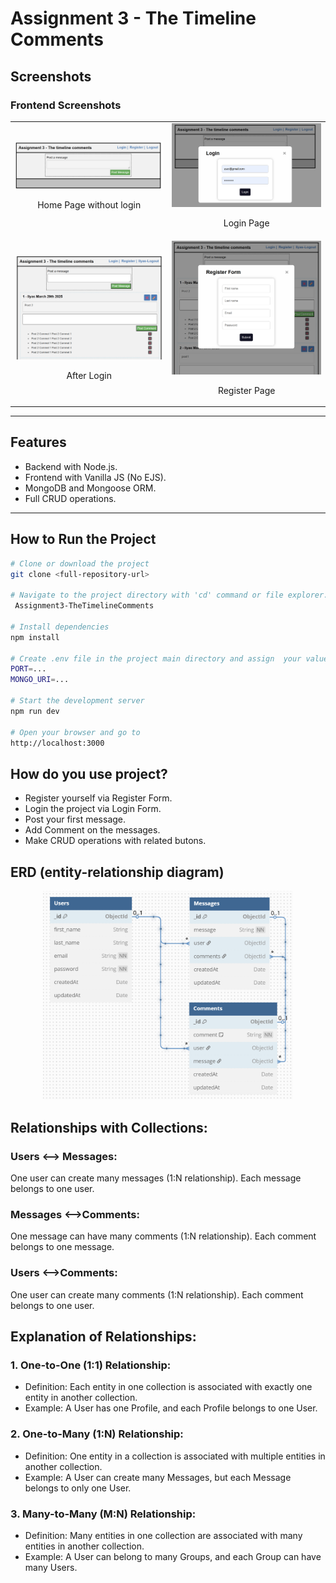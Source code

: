 # Assignment 3 - The Timeline Comments

## Screenshots

### Frontend Screenshots

<p align="center">
  <table align='center'>
    <tr>
      <td align="center">
        <img src="./front-end/images/front.png" alt="Front Page" width="300">
        <p>Home Page without login</p>
      </td>
      <td align="center">
        <img src="./front-end/images/front-login.png" alt="Login Page" width="300">
        <p>Login Page</p>
      </td>
    </tr>
    <tr>
      <td align="center">
        <img src="./front-end/images/front-after-login.png" alt="After Login" width="300">
        <p>After Login</p>
      </td>
      <td align="center">
        <img src="./front-end/images/register.png" alt="Register Page" width="300">
        <p>Register Page</p>
      </td>
    </tr>
  </table>
</p>

---

## Features

- Backend with Node.js.
- Frontend with Vanilla JS (No EJS).
- MongoDB and Mongoose ORM.
- Full CRUD operations.

---

## How to Run the Project

```bash
# Clone or download the project
git clone <full-repository-url>

# Navigate to the project directory with 'cd' command or file explorer.
 Assignment3-TheTimelineComments

# Install dependencies
npm install

# Create .env file in the project main directory and assign  your values  to the variables.
PORT=...   
MONGO_URI=...

# Start the development server
npm run dev

# Open your browser and go to
http://localhost:3000
```

## How do you use project?
- Register yourself via Register Form.
- Login the project via Login Form.
- Post your first message.
- Add Comment on the messages.
- Make CRUD operations with related butons.

## ERD (entity-relationship diagram)
<p align="center">
  <img src="./front-end/images/erd-db.png" alt="ERD Diagram" width="400">
</p>

## Relationships with Collections:

### Users <--> Messages:
One user can create many messages (1:N relationship).
Each message belongs to one user.

### Messages <-->Comments:
One message can have many comments (1:N relationship).
Each comment belongs to one message.

### Users <-->Comments:
One user can create many comments (1:N relationship).
Each comment belongs to one user.

## Explanation of Relationships:

### 1. One-to-One (1:1) Relationship:
- Definition: Each entity in one collection is associated with exactly one entity in another collection.
- Example: A User has one Profile, and each Profile belongs to one User.
### 2. One-to-Many (1:N) Relationship:
- Definition: One entity in a collection is associated with multiple entities in another collection.
- Example: A User can create many Messages, but each Message belongs to only one User.
### 3. Many-to-Many (M:N) Relationship:
- Definition: Many entities in one collection are associated with many entities in another collection.
- Example: A User can belong to many Groups, and each Group can have many Users.